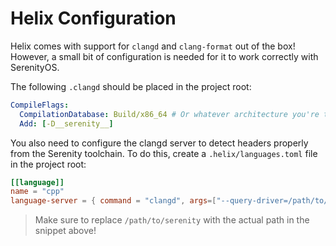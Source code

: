 # Helix Configuration
Helix comes with support for `clangd` and `clang-format` out of the box! However, a small bit of configuration is needed for it to work correctly with SerenityOS.

The following `.clangd` should be placed in the project root:
```yaml
CompileFlags:
  CompilationDatabase: Build/x86_64 # Or whatever architecture you're targeting, e.g. aarch64
  Add: [-D__serenity__]
```

You also need to configure the clangd server to detect headers properly from the Serenity toolchain. To do this, create a `.helix/languages.toml` file in the project root:
```toml
[[language]]
name = "cpp"
language-server = { command = "clangd", args=["--query-driver=/path/to/serenity/Toolchain/Local/**/*", "--header-insertion=never"] }
```

> Make sure to replace `/path/to/serenity` with the actual path in the snippet above!
